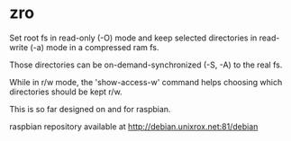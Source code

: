 zro
====

Set root fs in read-only (-O) mode and keep selected
directories in read-write (-a) mode in a compressed ram
fs.

Those directories can be on-demand-synchronized (-S,
-A) to the real fs.

While in r/w mode, the 'show-access-w' command
helps choosing which directories should be kept r/w.

This is so far designed on and for raspbian.

raspbian repository available at
	http://debian.unixrox.net:81/debian
